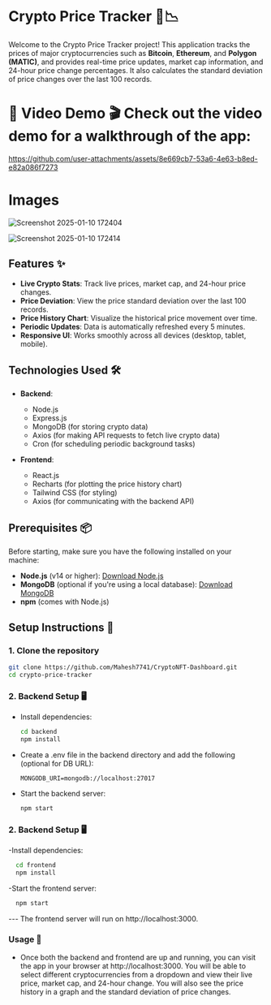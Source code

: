 # Crypto Price Tracker 🚀📉

Welcome to the Crypto Price Tracker project! This application tracks the prices of major cryptocurrencies such as **Bitcoin**, **Ethereum**, and **Polygon (MATIC)**, and provides real-time price updates, market cap information, and 24-hour price change percentages. It also calculates the standard deviation of price changes over the last 100 records.

# 📸 Video Demo 🎬 Check out the video demo for a walkthrough of the app:

https://github.com/user-attachments/assets/8e669cb7-53a6-4e63-b8ed-e82a086f7273


# Images
![Screenshot 2025-01-10 172404](https://github.com/user-attachments/assets/b6740741-0e79-4ef0-826d-629a01f6e89f)

![Screenshot 2025-01-10 172414](https://github.com/user-attachments/assets/6cb38a1e-6622-4fcd-bdeb-c122f0425aa1)



## Features ✨
- **Live Crypto Stats**: Track live prices, market cap, and 24-hour price changes.
- **Price Deviation**: View the price standard deviation over the last 100 records.
- **Price History Chart**: Visualize the historical price movement over time.
- **Periodic Updates**: Data is automatically refreshed every 5 minutes.
- **Responsive UI**: Works smoothly across all devices (desktop, tablet, mobile).

## Technologies Used 🛠️
- **Backend**: 
  - Node.js
  - Express.js
  - MongoDB (for storing crypto data)
  - Axios (for making API requests to fetch live crypto data)
  - Cron (for scheduling periodic background tasks)
  
- **Frontend**:
  - React.js
  - Recharts (for plotting the price history chart)
  - Tailwind CSS (for styling)
  - Axios (for communicating with the backend API)

## Prerequisites 📦

Before starting, make sure you have the following installed on your machine:

- **Node.js** (v14 or higher): [Download Node.js](https://nodejs.org/)
- **MongoDB** (optional if you're using a local database): [Download MongoDB](https://www.mongodb.com/try/download/community)
- **npm** (comes with Node.js)

## Setup Instructions 📝

### 1. Clone the repository
```bash
git clone https://github.com/Mahesh7741/CryptoNFT-Dashboard.git
cd crypto-price-tracker
```
### 2. Backend Setup 🖥️
  - Install dependencies:
    ```bash
    cd backend
    npm install
    ```
  - Create a .env file in the backend directory and add the following (optional for DB URL):
    ```paintext
    MONGODB_URI=mongodb://localhost:27017
    ```
  - Start the backend server:
    ```bash
    npm start
    ```
### 2. Backend Setup 🖥️
  -Install dependencies:
  ```bash
    cd frontend
    npm install
  ```
  -Start the frontend server:
  ```bash
    npm start
  ```
--- The frontend server will run on http://localhost:3000.

### Usage 🚀
  - Once both the backend and frontend are up and running, you can visit the app in your browser at http://localhost:3000. You will be able to select different cryptocurrencies from a dropdown and view their live price, market cap, and 24-hour change. You will also see the price history in a graph and the standard deviation of price changes.


  
